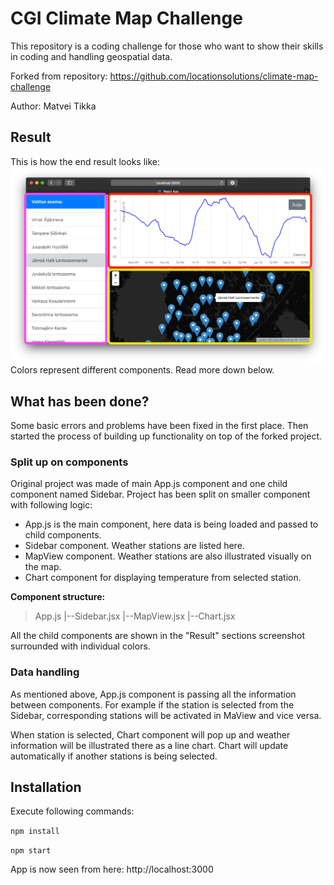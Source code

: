 # CGI Climate Map Challenge

This repository is a coding challenge for those who want to show their skills in coding and handling geospatial data.

Forked from repository: https://github.com/locationsolutions/climate-map-challenge

Author: Matvei Tikka

##  Result

This is how the end result looks like:
![screenshot](https://github.com/matikka96/climate-map-challenge/blob/master/screenshot.png?raw=true)
Colors represent different components. Read more down below.

## What has been done?
Some basic errors and problems have been fixed in the first place. Then started the process of building up functionality on top of the forked project. 

### Split up on components
Original project was made of main App.js component and one child component named Sidebar. Project has been split on smaller component with following logic:
* App.js is the main component, here data is being loaded and passed to child components.
* Sidebar component. Weather stations are listed here.
* MapView component. Weather stations are also illustrated visually on the map.
* Chart component for displaying temperature from selected station. 

**Component structure:**

> App.js
> |--Sidebar.jsx
> |--MapView.jsx
> |--Chart.jsx 

All the child components are shown in the "Result" sections screenshot surrounded with individual colors.

### Data handling
As mentioned above, App.js component is passing all the information between components. For example if the station is selected from the Sidebar, corresponding stations will be activated in MaView and vice versa. 

When station is selected, Chart component will pop up and weather information will be illustrated there as a line chart. Chart will update automatically if another stations is being selected.

## Installation

Execute following commands:

`npm install`

`npm start`

App is now seen from here: http://localhost:3000